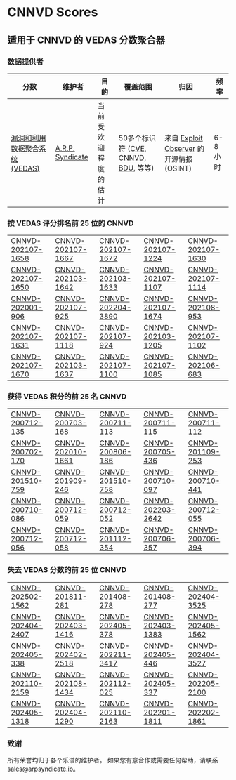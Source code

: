 
# CNNVD Scores
## 适用于 CNNVD 的 VEDAS 分数聚合器

### 数据提供者
| 分数 | 维护者 | 目的 | 覆盖范围 | 归因 | 频率 |
| ----- | ---------- | ------- | -------- | ----------- | --------- |
| [漏洞和利用数据聚合系统 (VEDAS)](https://vedas.arpsyndicate.io) | [A.R.P. Syndicate](https://www.arpsyndicate.io) | 当前受欢迎程度的估计 | 50多个标识符 ([CVE](https://github.com/ARPSyndicate/cve-scores), [CNNVD](https://github.com/ARPSyndicate/cnnvd-scores), [BDU](https://github.com/ARPSyndicate/bdu-scores), 等等) | 来自 [Exploit Observer](https://www.exploit.observer) 的开源情报 (OSINT) | 6-8小时 |



<h3>按 VEDAS 评分排名前 25 位的 CNNVD</h3>

<table>
  <tr>
    <td><a href='https://vedas.arpsyndicate.io/?vuln=CNNVD-202107-1658'>CNNVD-202107-1658</a></td>
    <td><a href='https://vedas.arpsyndicate.io/?vuln=CNNVD-202107-1667'>CNNVD-202107-1667</a></td>
    <td><a href='https://vedas.arpsyndicate.io/?vuln=CNNVD-202107-1672'>CNNVD-202107-1672</a></td>
    <td><a href='https://vedas.arpsyndicate.io/?vuln=CNNVD-202107-1224'>CNNVD-202107-1224</a></td>
    <td><a href='https://vedas.arpsyndicate.io/?vuln=CNNVD-202107-1630'>CNNVD-202107-1630</a></td>
  </tr>
  <tr>
    <td><a href='https://vedas.arpsyndicate.io/?vuln=CNNVD-202107-1650'>CNNVD-202107-1650</a></td>
    <td><a href='https://vedas.arpsyndicate.io/?vuln=CNNVD-202103-1642'>CNNVD-202103-1642</a></td>
    <td><a href='https://vedas.arpsyndicate.io/?vuln=CNNVD-202103-1633'>CNNVD-202103-1633</a></td>
    <td><a href='https://vedas.arpsyndicate.io/?vuln=CNNVD-202107-1107'>CNNVD-202107-1107</a></td>
    <td><a href='https://vedas.arpsyndicate.io/?vuln=CNNVD-202107-1114'>CNNVD-202107-1114</a></td>
  </tr>
  <tr>
    <td><a href='https://vedas.arpsyndicate.io/?vuln=CNNVD-202001-906'>CNNVD-202001-906</a></td>
    <td><a href='https://vedas.arpsyndicate.io/?vuln=CNNVD-202107-925'>CNNVD-202107-925</a></td>
    <td><a href='https://vedas.arpsyndicate.io/?vuln=CNNVD-202204-3890'>CNNVD-202204-3890</a></td>
    <td><a href='https://vedas.arpsyndicate.io/?vuln=CNNVD-202107-1674'>CNNVD-202107-1674</a></td>
    <td><a href='https://vedas.arpsyndicate.io/?vuln=CNNVD-202108-953'>CNNVD-202108-953</a></td>
  </tr>
  <tr>
    <td><a href='https://vedas.arpsyndicate.io/?vuln=CNNVD-202107-1631'>CNNVD-202107-1631</a></td>
    <td><a href='https://vedas.arpsyndicate.io/?vuln=CNNVD-202107-1118'>CNNVD-202107-1118</a></td>
    <td><a href='https://vedas.arpsyndicate.io/?vuln=CNNVD-202107-924'>CNNVD-202107-924</a></td>
    <td><a href='https://vedas.arpsyndicate.io/?vuln=CNNVD-202103-1205'>CNNVD-202103-1205</a></td>
    <td><a href='https://vedas.arpsyndicate.io/?vuln=CNNVD-202107-1102'>CNNVD-202107-1102</a></td>
  </tr>
  <tr>
    <td><a href='https://vedas.arpsyndicate.io/?vuln=CNNVD-202107-1670'>CNNVD-202107-1670</a></td>
    <td><a href='https://vedas.arpsyndicate.io/?vuln=CNNVD-202103-1637'>CNNVD-202103-1637</a></td>
    <td><a href='https://vedas.arpsyndicate.io/?vuln=CNNVD-202107-1100'>CNNVD-202107-1100</a></td>
    <td><a href='https://vedas.arpsyndicate.io/?vuln=CNNVD-202107-1085'>CNNVD-202107-1085</a></td>
    <td><a href='https://vedas.arpsyndicate.io/?vuln=CNNVD-202106-683'>CNNVD-202106-683</a></td>
  </tr>
</table>


<h3>获得 VEDAS 积分的前 25 名 CNNVD</h3>

<table>
  <tr>
    <td><a href='https://vedas.arpsyndicate.io/?vuln=CNNVD-200712-135'>CNNVD-200712-135</a></td>
    <td><a href='https://vedas.arpsyndicate.io/?vuln=CNNVD-200703-168'>CNNVD-200703-168</a></td>
    <td><a href='https://vedas.arpsyndicate.io/?vuln=CNNVD-200711-113'>CNNVD-200711-113</a></td>
    <td><a href='https://vedas.arpsyndicate.io/?vuln=CNNVD-200711-115'>CNNVD-200711-115</a></td>
    <td><a href='https://vedas.arpsyndicate.io/?vuln=CNNVD-200711-112'>CNNVD-200711-112</a></td>
  </tr>
  <tr>
    <td><a href='https://vedas.arpsyndicate.io/?vuln=CNNVD-200702-170'>CNNVD-200702-170</a></td>
    <td><a href='https://vedas.arpsyndicate.io/?vuln=CNNVD-202010-1661'>CNNVD-202010-1661</a></td>
    <td><a href='https://vedas.arpsyndicate.io/?vuln=CNNVD-200806-186'>CNNVD-200806-186</a></td>
    <td><a href='https://vedas.arpsyndicate.io/?vuln=CNNVD-200705-436'>CNNVD-200705-436</a></td>
    <td><a href='https://vedas.arpsyndicate.io/?vuln=CNNVD-201109-253'>CNNVD-201109-253</a></td>
  </tr>
  <tr>
    <td><a href='https://vedas.arpsyndicate.io/?vuln=CNNVD-201510-759'>CNNVD-201510-759</a></td>
    <td><a href='https://vedas.arpsyndicate.io/?vuln=CNNVD-201909-246'>CNNVD-201909-246</a></td>
    <td><a href='https://vedas.arpsyndicate.io/?vuln=CNNVD-201510-758'>CNNVD-201510-758</a></td>
    <td><a href='https://vedas.arpsyndicate.io/?vuln=CNNVD-200710-097'>CNNVD-200710-097</a></td>
    <td><a href='https://vedas.arpsyndicate.io/?vuln=CNNVD-200710-441'>CNNVD-200710-441</a></td>
  </tr>
  <tr>
    <td><a href='https://vedas.arpsyndicate.io/?vuln=CNNVD-200710-086'>CNNVD-200710-086</a></td>
    <td><a href='https://vedas.arpsyndicate.io/?vuln=CNNVD-200712-059'>CNNVD-200712-059</a></td>
    <td><a href='https://vedas.arpsyndicate.io/?vuln=CNNVD-200712-052'>CNNVD-200712-052</a></td>
    <td><a href='https://vedas.arpsyndicate.io/?vuln=CNNVD-202203-2642'>CNNVD-202203-2642</a></td>
    <td><a href='https://vedas.arpsyndicate.io/?vuln=CNNVD-200712-055'>CNNVD-200712-055</a></td>
  </tr>
  <tr>
    <td><a href='https://vedas.arpsyndicate.io/?vuln=CNNVD-200712-056'>CNNVD-200712-056</a></td>
    <td><a href='https://vedas.arpsyndicate.io/?vuln=CNNVD-200712-058'>CNNVD-200712-058</a></td>
    <td><a href='https://vedas.arpsyndicate.io/?vuln=CNNVD-201112-354'>CNNVD-201112-354</a></td>
    <td><a href='https://vedas.arpsyndicate.io/?vuln=CNNVD-200706-357'>CNNVD-200706-357</a></td>
    <td><a href='https://vedas.arpsyndicate.io/?vuln=CNNVD-200706-394'>CNNVD-200706-394</a></td>
  </tr>
</table>


<h3>失去 VEDAS 分数的前 25 位 CNNVD</h3>

<table>
  <tr>
    <td><a href='https://vedas.arpsyndicate.io/?vuln=CNNVD-202502-1562'>CNNVD-202502-1562</a></td>
    <td><a href='https://vedas.arpsyndicate.io/?vuln=CNNVD-201811-281'>CNNVD-201811-281</a></td>
    <td><a href='https://vedas.arpsyndicate.io/?vuln=CNNVD-201408-278'>CNNVD-201408-278</a></td>
    <td><a href='https://vedas.arpsyndicate.io/?vuln=CNNVD-201408-277'>CNNVD-201408-277</a></td>
    <td><a href='https://vedas.arpsyndicate.io/?vuln=CNNVD-202404-3525'>CNNVD-202404-3525</a></td>
  </tr>
  <tr>
    <td><a href='https://vedas.arpsyndicate.io/?vuln=CNNVD-202404-2407'>CNNVD-202404-2407</a></td>
    <td><a href='https://vedas.arpsyndicate.io/?vuln=CNNVD-202403-1416'>CNNVD-202403-1416</a></td>
    <td><a href='https://vedas.arpsyndicate.io/?vuln=CNNVD-202405-378'>CNNVD-202405-378</a></td>
    <td><a href='https://vedas.arpsyndicate.io/?vuln=CNNVD-202403-1383'>CNNVD-202403-1383</a></td>
    <td><a href='https://vedas.arpsyndicate.io/?vuln=CNNVD-202405-1562'>CNNVD-202405-1562</a></td>
  </tr>
  <tr>
    <td><a href='https://vedas.arpsyndicate.io/?vuln=CNNVD-202405-338'>CNNVD-202405-338</a></td>
    <td><a href='https://vedas.arpsyndicate.io/?vuln=CNNVD-202402-2518'>CNNVD-202402-2518</a></td>
    <td><a href='https://vedas.arpsyndicate.io/?vuln=CNNVD-202211-3417'>CNNVD-202211-3417</a></td>
    <td><a href='https://vedas.arpsyndicate.io/?vuln=CNNVD-202405-446'>CNNVD-202405-446</a></td>
    <td><a href='https://vedas.arpsyndicate.io/?vuln=CNNVD-202404-3527'>CNNVD-202404-3527</a></td>
  </tr>
  <tr>
    <td><a href='https://vedas.arpsyndicate.io/?vuln=CNNVD-202110-2159'>CNNVD-202110-2159</a></td>
    <td><a href='https://vedas.arpsyndicate.io/?vuln=CNNVD-202108-1434'>CNNVD-202108-1434</a></td>
    <td><a href='https://vedas.arpsyndicate.io/?vuln=CNNVD-202112-025'>CNNVD-202112-025</a></td>
    <td><a href='https://vedas.arpsyndicate.io/?vuln=CNNVD-202405-337'>CNNVD-202405-337</a></td>
    <td><a href='https://vedas.arpsyndicate.io/?vuln=CNNVD-202205-2100'>CNNVD-202205-2100</a></td>
  </tr>
  <tr>
    <td><a href='https://vedas.arpsyndicate.io/?vuln=CNNVD-202405-1318'>CNNVD-202405-1318</a></td>
    <td><a href='https://vedas.arpsyndicate.io/?vuln=CNNVD-202404-1290'>CNNVD-202404-1290</a></td>
    <td><a href='https://vedas.arpsyndicate.io/?vuln=CNNVD-202110-2163'>CNNVD-202110-2163</a></td>
    <td><a href='https://vedas.arpsyndicate.io/?vuln=CNNVD-202201-1811'>CNNVD-202201-1811</a></td>
    <td><a href='https://vedas.arpsyndicate.io/?vuln=CNNVD-202202-1861'>CNNVD-202202-1861</a></td>
  </tr>
</table>


### 致谢
所有荣誉均归于各个乐谱的维护者。
如果您有意合作或需要任何帮助，请联系 [sales@arpsyndicate.io](mailto:sales@arpsyndicate.io)。

